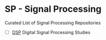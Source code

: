 # SP - Signal Processing

Curated List of Signal Processing Repositories

- [ ] [DSP](https://github.com/setrar/dsp) Digital Signal Processing Studies
